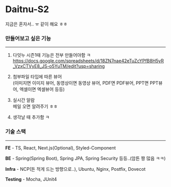 # Daitnu-S2
지금은 혼자서.. ㅠ 같이 해요 ㅎㅎ

### 만들어보고 싶은 기능
---

1. 다잇누 시즌1때 기능은 전부 만들어야함 ㅋ<br>
https://docs.google.com/spreadsheets/d/18ZN7nae42eTuZcYPfB8H5yR_VzxCTVyE8_JS-o5YuTM/edit?usp=sharing

2. 첨부파일 타입에 따른 뷰어<br>
(이미지면 이미지 뷰어, 동영상이면 동영상 뷰어, PDF면 PDF뷰어, PPT면 PPT뷰어, 엑셀이면 엑셀뷰어 등등)

3. 실시간 알람<br>
메일 오면 알려주기 ㅎㅎ

4. 생각날 때 추가함 ㅋ


### 기술 스택
---

**FE** - TS, React, Next.js(Optional), Styled-Component

**BE** - Spring(Spring Boot), Spring JPA, Spring Security 등등..(암튼 짱 많음 ㅋㅋ)

**Infra** - NCP(돈 적게 드는 방향으로..), Ubuntu, Nginx, Postfix, Dovecot

**Testing** - Mocha, JUnit4
